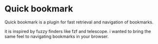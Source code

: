 # Quick bookmark

Quick bookmark is a plugin for fast retrieval and navigation of bookmarks.

it is inspired by fuzzy finders like fzf and telescope. i wanted to bring the same feel to navigating bookmarks in your browser.
